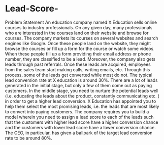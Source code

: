 # Lead-Score-
Problem Statement An education company named X Education sells online courses to industry professionals. On any given day, many professionals who are interested in the courses land on their website and browse for courses.  The company markets its courses on several websites and search engines like Google. Once these people land on the website, they might browse the courses or fill up a form for the course or watch some videos. When these people fill up a form providing their email address or phone number, they are classified to be a lead. Moreover, the company also gets leads through past referrals. Once these leads are acquired, employees from the sales team start making calls, writing emails, etc. Through this process, some of the leads get converted while most do not. The typical lead conversion rate at X education is around 30%.  There are a lot of leads generated in the initial stage, but only a few of them come out as paying customers. In the middle stage, you need to nurture the potential leads well (i.e. educating the leads about the product, constantly communicating etc. ) in order to get a higher lead conversion.  X Education has appointed you to help them select the most promising leads, i.e. the leads that are most likely to convert into paying customers. The company requires you to build a model wherein you need to assign a lead score to each of the leads such that the customers with higher lead score have a higher conversion chance and the customers with lower lead score have a lower conversion chance. The CEO, in particular, has given a ballpark of the target lead conversion rate to be around 80%.
